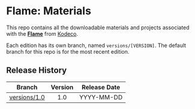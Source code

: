 # Flame: Materials

This repo contains all the downloadable materials and projects associated with the **[Flame](https://www.kodeco.com/library)** from [Kodeco](https://www.kodeco.com).

Each edition has its own branch, named `versions/[VERSION]`. The default branch for this repo is for the most recent edition.

## Release History

| Branch                                                                                  | Version | Release Date |
| --------------------------------------------------------------------------------------- |:-------:|:------------:|
| [versions/1.0](https://github.com/kodecocodes/video-ff-materials/tree/versions/1.0) | 1.0     | YYYY-MM-DD   |
